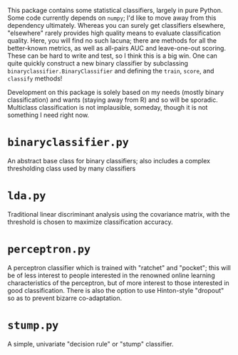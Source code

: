 This package contains some statistical classifiers, largely in pure
Python. Some code currently depends on `numpy`; I'd like to move away
from this dependency ultimately. Whereas you can surely get classifiers
elsewhere, "elsewhere" rarely provides high quality means to evaluate
classification quality. Here, you will find no such lacuna; there are
methods for all the better-known metrics, as well as all-pairs AUC and
leave-one-out scoring. These can be hard to write and test, so I think
this is a big win. One can quite quickly construct a new binary classifier
by subclassing `binaryclassifier.BinaryClassifier` and defining the 
`train`, `score`, and `classify` methods!

Development on this package is solely based on my needs (mostly binary 
classification) and wants (staying away from R) and so will be sporadic.
Multiclass classification is not implausible, someday, though it is not
something I need right now.

`binaryclassifier.py`
=====================

An abstract base class for binary classifiers; also includes a complex
thresholding class used by many classifiers

`lda.py`
========

Traditional linear discriminant analysis using the covariance matrix, 
with the threshold is chosen to maximize classification accuracy.

`perceptron.py`
===============

A perceptron classifier which is trained with "ratchet" and "pocket";
this will be of less interest to people interested in the renowned
online learning characteristics of the perceptron, but of more interest
to those interested in good classification. There is also the option to
use Hinton-style "dropout" so as to prevent bizarre co-adaptation.

`stump.py`
==========

A simple, univariate "decision rule" or "stump" classifier.
